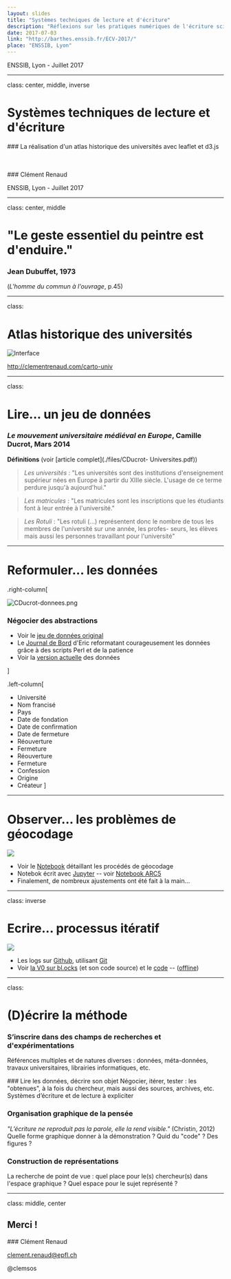 ```yaml
---
layout: slides
title: "Systèmes techniques de lecture et d'écriture"
description: "Réflexions sur les pratiques numériques de l'écriture scientifique, d'après l'exemple de la réalisation d'un atlas historique des universités avec leaflet et d3.js. Présentation donnée lors de l'école d'été de Cartographie et de Visualisation à l'ENSSIB."
date: 2017-07-03
link: "http://barthes.enssib.fr/ECV-2017/"
place: "ENSSIB, Lyon"
---
```

ENSSIB, Lyon - Juillet 2017

<div markdown="0">

---
class: center, middle, inverse

# Systèmes techniques de lecture et d'écriture
### La réalisation d'un atlas historique des universités avec leaflet et d3.js

<br><br>
### Clément Renaud

ENSSIB, Lyon - Juillet 2017

---
class: center, middle

# "Le geste  essentiel du peintre est d'enduire."

### Jean Dubuffet, 1973
(*L'homme du commun à l'ouvrage*, p.45)

<!-- ### S'interroger sur les processus d'écriture

## Processus réflexif

* Influence sur la pensée
* Ecriture de la démonstration
* Outils
* Habitudes
* etc. -->

---
class:

# Atlas historique des universités

![Interface](./img/screencapture-carto-univ.png)

http://clementrenaud.com/carto-univ

---
class:

# Lire... un jeu de données

### *Le mouvement universitaire médiéval en Europe*, Camille Ducrot, Mars 2014

**Définitions** (voir [article complet](./files/CDucrot- Universites.pdf))


> *Les universités* : "Les universités sont des institutions d'enseignement supérieur nées en Europe à partir du XIIIe siècle. L'usage de ce terme perdure jusqu'à aujourd'hui."

>  *Les matricules* : "Les matricules sont les inscriptions que les étudiants font à leur entrée à l'université."

> *Les Rotuli* : "Les rotuli (...) représentent donc le nombre de tous les membres de l'université sur une année, les profes-
seurs, les élèves mais aussi les personnes travaillant pour l'université"

---
# Reformuler... les données


.right-column[

![CDucrot-donnees.png](./img/CDucrot-donnees.png)

### Négocier des abstractions

* Voir le [jeu de données original](http://datapipes.okfnlabs.org/csv/html/?url=http://slides.clementrenaud.com/talks/ENSSIB-EcoleCartoVisu2017/files/CDucrot-Universites-mis-en-forme.csv#L17)
* Le [Journal de Bord](./files/Journal-EG-oct-2016.pdf) d'Eric reformatant courageusement les données grâce à des scripts Perl et de la patience
* Voir la [version actuelle](http://datapipes.okfnlabs.org/csv/html/?url=http://clementrenaud.com/carto-univ/docs/Tout-Univ-religion-par-an.csv#L14) des données

]

.left-column[
* Université
* Nom francisé
* Pays
* Date de fondation
* Date de confirmation
* Date de fermeture
* Réouverture
* Fermeture
* Réouverture
* Fermeture
* Confession
* Origine
* Créateur
]

---

# Observer... les problèmes de géocodage

![](./img/geoloc-errors.png)

* Voir le [Notebook](https://nbviewer.jupyter.org/github/clemsos/carto-univ/blob/gh-pages/notebooks/Carto%20des%20universit%C3%A9s.ipynb) détaillant les procédés de géocodage
* Notebok écrit avec [Jupyter](https://try.jupyter.org/) -- voir [Notebook ARC5](https://nbviewer.jupyter.org/github/clemsos/arc5/blob/master/notebooks/ARC5%20-%20M%C3%A9thodologie%20Finale.ipynb)
* Finalement, de nombreux ajustements ont été fait à la main...

---
class: inverse

# Ecrire... processus itératif

![](./img/Screenshot-Step1.png)
* Les logs sur [Github](http://github.com/clemsos/carto-univ), utilisant [Git](https://fr.wikipedia.org/wiki/Git)
* Voir [la V0 sur bl.ocks](http://bl.ocks.org/clemsos/ca5b795ac730a555035cc781bb21fc5f) (et son code source) et le [code](https://gist.github.com/clemsos/ca5b795ac730a555035cc781bb21fc5f) -- ([offline](./versions/v0))

---
class:

# (D)écrire la méthode

### S’inscrire dans des champs de recherches et d'expérimentations
Références multiples et de natures diverses : données, méta-données, travaux universitaires, librairies informatiques, etc.

### Lire les données, décrire son objet
Négocier, itérer, tester : les "obtenues", à la fois du chercheur, mais aussi des sources, archives, etc. Systèmes d’écriture et de lecture à expliciter

### Organisation graphique de la pensée
*"L’écriture ne reproduit pas la parole, elle la rend visible."* (Christin, 2012)
Quelle forme graphique donner à la démonstration ? Quid du "code" ? Des figures ?

### Construction de représentations
La recherche de point de vue : quel place pour le(s) chercheur(s) dans l'espace graphique ? Quel espace pour le sujet représenté ?

---
class: middle, center

## Merci !

### Clément Renaud

clement.renaud@epfl.ch

@clemsos
